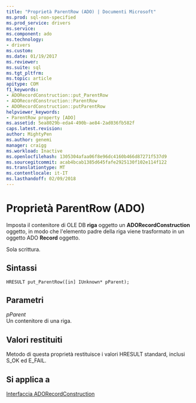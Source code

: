 ```yaml
---
title: "Proprietà ParentRow (ADO) | Documenti Microsoft"
ms.prod: sql-non-specified
ms.prod_service: drivers
ms.service: 
ms.component: ado
ms.technology:
- drivers
ms.custom: 
ms.date: 01/19/2017
ms.reviewer: 
ms.suite: sql
ms.tgt_pltfrm: 
ms.topic: article
apitype: COM
f1_keywords:
- ADORecordConstruction::put_ParentRow
- ADORecordConstruction::ParentRow
- ADORecordConstruction::putParentRow
helpviewer_keywords:
- ParentRow property [ADO]
ms.assetid: 5ea8029b-eda4-490b-ae84-2ad036fb582f
caps.latest.revision: 
author: MightyPen
ms.author: genemi
manager: craigg
ms.workload: Inactive
ms.openlocfilehash: 1305304afaa06f8e96dc4160b466d87271f537d9
ms.sourcegitcommit: acab4bcab1385d645fafe2925130f102e114f122
ms.translationtype: MT
ms.contentlocale: it-IT
ms.lasthandoff: 02/09/2018
---
```

# <a name="parentrow-property-ado"></a>Proprietà ParentRow (ADO)
Imposta il contenitore di OLE DB **riga** oggetto un **ADORecordConstruction** oggetto, in modo che l'elemento padre della riga viene trasformato in un oggetto ADO **Record** oggetto.  
  
 Sola scrittura.  
  
## <a name="syntax"></a>Sintassi  
  
```  
HRESULT put_ParentRow([in] IUnknown* pParent);  
```  
  
## <a name="parameters"></a>Parametri  
 *pParent*  
 Un contenitore di una riga.  
  
## <a name="return-values"></a>Valori restituiti  
 Metodo di questa proprietà restituisce i valori HRESULT standard, inclusi S_OK ed E_FAIL.  
  
## <a name="applies-to"></a>Si applica a  
 [Interfaccia ADORecordConstruction](../../../ado/reference/ado-api/adorecordconstruction-interface.md)
